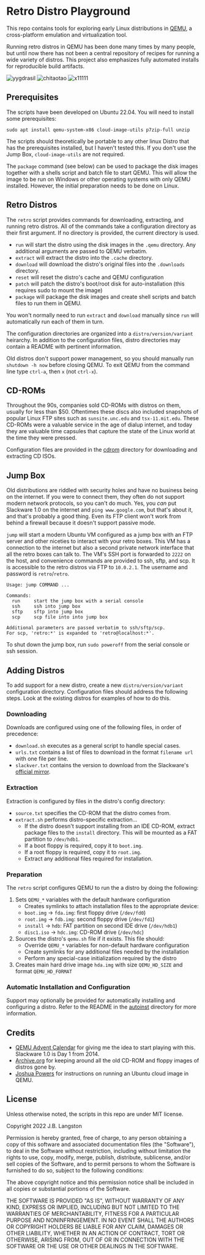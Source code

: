 # Retro Distro Playground

This repo contains tools for exploring early Linux distributions in [QEMU](https://www.qemu.org/), a cross-platform emulation and virtualization tool.

Running retro distros in QEMU has been done many times by many people, but until now there has not been a central repository of recipes for running a wide variety of distros.  This project also emphasizes fully automated installs for reproducible build artifacts.

![yygdrasil](screenshots/yygdrasil95.png)
![chitaotao](screenshots/chitaotao.png)
![x11111](screenshots/x11111.png)

## Prerequisites

The scripts have been developed on Ubuntu 22.04. You will need to install some prerequisites:

```
sudo apt install qemu-system-x86 cloud-image-utils p7zip-full unzip
```

The scripts should theoretically be portable to any other linux Distro that has the prerequisites installed, but I haven't tested this. If you don't use the Jump Box, `cloud-image-utils` are not required.

The `package` command (see below) can be used to package the disk images together with a shells script and batch file to start QEMU. This will allow the image to be run on Windows or other operating systems with only QEMU installed. However, the initial preparation needs to be done on Linux.

## Retro Distros

The `retro` script provides commands for downloading, extracting, and running retro distros. All of the commands take a configuration directory as their first argument. If no directory is provided, the current directory is used.

- `run` will start the distro using the disk images in the `.qemu` directory. Any additional arguments are passed to QEMU verbatim. 
- `extract` will extract the distro into the `.cache` directory.
- `download` will download the distro's original files into the `.downloads` directory.
- `reset` will reset the distro's cache and QEMU configuration
- `patch` will patch the distro's boot/root disk for auto-installation (this requires sudo to mount the image)
- `package` will package the disk images and create shell scripts and batch files to run them in QEMU.

You won't normally need to run `extract` and `download` manually since `run` will automatically run each of them in turn.

The configuration directories are organized into a `distro/version/variant` heirarchy.  In addition to the configuration files, distro directories may contain a README with pertinent information.

Old distros don't support power management, so you should manually run `shutdown -h now` before closing QEMU. To exit QEMU from the command line type `ctrl-a`, then `x` (not `ctrl-x`).

## CD-ROMs

Throughout the 90s, companies sold CD-ROMs with distros on them, usually for less than $50.  Oftentimes these discs also included snapshots of popular Linux FTP sites such as `sunsite.unc.edu` and `tsx-11.mit.edu`. These CD-ROMs were a valuable service in the age of dialup internet, and today they are valuable time capsules that capture the state of the Linux world at the time they were pressed.

Configuration files are provided in the [cdrom](cdrom) directory for downloading and extracting CD ISOs.

## Jump Box

Old distributions are riddled with security holes and have no business being on the internet. If you were to connect them, they often do not support modern network protocols, so you can't do much.  Yes, you *can* put Slackware 1.0 on the internet and `ping www.google.com`, but that's about it, and that's probably a good thing. Even its FTP client won't work from behind a firewall because it doesn't support passive mode.

`jump` will start a modern Ubuntu VM configured as a jump box with an FTP server and other niceties to interact with your retro boxes. This VM has a connection to the internet but also a second private network interface that all the retro boxes can talk to. The VM's SSH port is forwarded to `2222` on the host, and convenience commands are provided to ssh, sftp, and scp. It is accessible to the retro distros via FTP to `10.0.2.1`. The username and password is `retro`/`retro`.  

```
Usage: jump COMMAND ...

Commands:
  run     start the jump box with a serial console
  ssh     ssh into jump box
  sftp    sftp into jump box
  scp     scp file into into jump box

Additional parameters are passed verbatim to ssh/sftp/scp.
For scp, 'retro:*' is expanded to 'retro@localhost:*'.
```

To shut down the jump box, run `sudo poweroff` from the serial console or ssh session.

## Adding Distros

To add support for a new distro, create a new `distro/version/variant` configuration directory.  Configuration files should address the following steps.  Look at the existing distros for examples of how to do this.

### Downloading

Downloads are configured using one of the following files, in order of precedence:

- `download.sh` executes as a general script to handle special cases.
- `urls.txt` contains a list of files to download in the format `filename url` with one file per line.
- `slackver.txt` contains the version to download from the Slackware's [official mirror](https://mirrors.slackware.com/slackware/).

### Extraction

Extraction is configured by files in the distro's config directory:
- `source.txt` specifies the CD-ROM that the distro comes from.
- `extract.sh` performs distro-specific extraction...
  - If the distro doesn't support installing from an IDE CD-ROM, extract package files to the `install` directory. This will be mounted as a FAT partition to `/dev/hdb1`.
  - If a boot floppy is required, copy it to `boot.img`.
  - If a root floppy is required, copy it to `root.img`.
  - Extract any additional files required for installation.

### Preparation

The `retro` script configures QEMU to run the a distro by doing the following:
1. Sets `QEMU_*` variables with the default hardware configuration
   - Creates symlinks to attach installation files to the appropriate device:
   - `boot.img` -> `fda.img`: first floppy drive (`/dev/fd0`)
   - `root.img` -> `fdb.img`: second floppy drive (`/dev/fd1`)
   - `install` -> `hdb`: FAT partition on second IDE drive (`/dev/hdb1`)
   - `disc1.iso` -> `hdc.img`: CD-ROM drive (`/dev/hdc`)
2. Sources the distro's `qemu.sh` file if it exists. This file should:
   - Override `QEMU_*` variables for non-default hardware configuration
   - Create symlinks for any additional files needed by the installation
   - Perform any special-case initialization required by the distro
3. Creates main hard drive image `hda.img` with size `QEMU_HD_SIZE` and format `QEMU_HD_FORMAT`

### Automatic Installation and Configuration

Support may optionally be provided for automatically installing and configuring a distro. Refer to the README in the [autoinst](autoinst) directory for more information.

## Credits

- [QEMU Advent Calendar](https://www.qemu-advent-calendar.org/2014/) for giving me the idea to start playing with this.  Slackware 1.0 is Day 1 from 2014.
- [Archive.org](https://archive.org/) for keeping around all the old CD-ROM and floppy images of distros gone by.
- [Joshua Powers](https://powersj.io/posts/ubuntu-qemu-cli/) for instructions on running an Ubuntu cloud image in QEMU.

## License

Unless otherwise noted, the scripts in this repo are under MIT license.

Copyright 2022 J.B. Langston

Permission is hereby granted, free of charge, to any person obtaining a copy of this software and associated documentation files (the "Software"), to deal in the Software without restriction, including without limitation the rights to use, copy, modify, merge, publish, distribute, sublicense, and/or sell copies of the Software, and to permit persons to whom the Software is furnished to do so, subject to the following conditions:

The above copyright notice and this permission notice shall be included in all copies or substantial portions of the Software.

THE SOFTWARE IS PROVIDED "AS IS", WITHOUT WARRANTY OF ANY KIND, EXPRESS OR IMPLIED, INCLUDING BUT NOT LIMITED TO THE WARRANTIES OF MERCHANTABILITY, FITNESS FOR A PARTICULAR PURPOSE AND NONINFRINGEMENT. IN NO EVENT SHALL THE AUTHORS OR COPYRIGHT HOLDERS BE LIABLE FOR ANY CLAIM, DAMAGES OR OTHER LIABILITY, WHETHER IN AN ACTION OF CONTRACT, TORT OR OTHERWISE, ARISING FROM, OUT OF OR IN CONNECTION WITH THE SOFTWARE OR THE USE OR OTHER DEALINGS IN THE SOFTWARE.